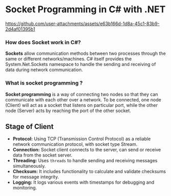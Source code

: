 # Socket Programming in C# with .NET
https://github.com/user-attachments/assets/e63b166d-1d8a-45c1-83b9-2d4af01395b1

### How does Socket work in C#?
**Sockets** allow communication methods between two processes through the same or different networks/machines. C# itself provides the System.Net.Sockets namespace to handle the sending and receiving of data during network communication.

### What is socket programming ?
**Socket programming** is a way of connecting two nodes so that they can communicate with each other over a network. To be connected, one node (Client) will act as a socket that listens on particular port, while the other node (Server) acts by reaching the port of the other socket.

## Stage of Client
- **Protocol:** Using TCP (Transmission Control Protocol) as a reliable network communication protocol, with socket type Stream.
- **Connection:** Socket client connects to the server, can send or receive data from the socket server.
- **Threading:** Uses `threads` to handle sending and receiving messages simultaneously.
- **Checksum:** It includes functionality to calculate and validate checksums for message integrity.
- **Logging:** It logs various events with timestamps for debugging and monitoring.